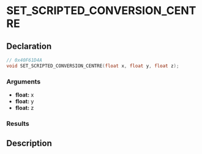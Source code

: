 # SET_SCRIPTED_CONVERSION_CENTRE

## Declaration
```cpp
// 0x40F61D4A
void SET_SCRIPTED_CONVERSION_CENTRE(float x, float y, float z);
```

### Arguments
- **float:** x
- **float:** y
- **float:** z

### Results

## Description
